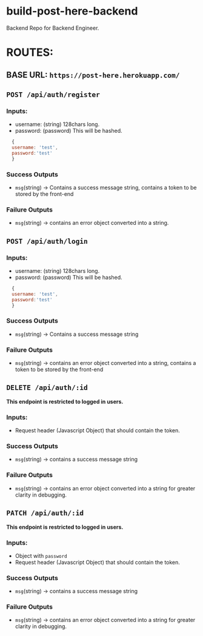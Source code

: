 # build-post-here-backend

Backend Repo for Backend Engineer.

# ROUTES:

## BASE URL: `https://post-here.herokuapp.com/`

## `POST /api/auth/register`

### Inputs:

- username: (string) 128chars long.
- password: (password) This will be hashed.

```js
  {
  username: 'test',
  password:'test'
  }
```

### Success Outputs

- `msg`(string) -> Contains a success message string, contains a token to be stored by the front-end

### Failure Outputs

- `msg`(string) -> contains an error object converted into a string.

## `POST /api/auth/login`

### Inputs:

- username: (string) 128chars long.
- password: (password) This will be hashed.

```js
  {
  username: 'test',
  password:'test'
  }
```

### Success Outputs

- `msg`(string) -> Contains a success message string

### Failure Outputs

- `msg`(string) -> contains an error object converted into a string, contains a token to be stored by the front-end

## `DELETE /api/auth/:id`

**This endpoint is restricted to logged in users.**

### Inputs:

- Request header (Javascript Object) that should contain the token.

### Success Outputs

- `msg`(string) -> contains a success message string

### Failure Outputs

- `msg`(string) -> contains an error object converted into a string for greater clarity in debugging.

## `PATCH /api/auth/:id`

**This endpoint is restricted to logged in users.**

### Inputs:

- Object with `password`
- Request header (Javascript Object) that should contain the token.

### Success Outputs

- `msg`(string) -> contains a success message string

### Failure Outputs

- `msg`(string) -> contains an error object converted into a string for greater clarity in debugging.
